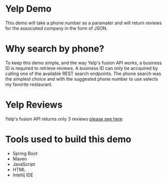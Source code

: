 # Yelp Demo
This demo will take a phone number as a paramater and will return reviews for the associated company in the form of JSON.

# Why search by phone?
To keep this demo simple, and the way Yelp's fusion API works, a business ID is required to retrieve reviews. A business ID can only be accquired by calling one of the available 
REST search endpoints. The phone search was the simplest choice and with the suggested phone number to use selects my favorite restaurant. 

# Yelp Reviews
Yelp's fusion API returns only 3 reviews [please see here](https://www.yelp.com/developers/documentation/v3/business_reviews)

# Tools used to build this demo
* Spring Boot
* Maven
* JavaScript
* HTML
* Intellij IDE
